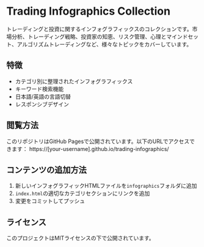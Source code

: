 # Trading Infographics Collection

トレーディングと投資に関するインフォグラフィックスのコレクションです。市場分析、トレーディング戦略、投資家の知恵、リスク管理、心理とマインドセット、アルゴリズムトレーディングなど、様々なトピックをカバーしています。

## 特徴

- カテゴリ別に整理されたインフォグラフィックス
- キーワード検索機能
- 日本語/英語の言語切替
- レスポンシブデザイン

## 閲覧方法

このリポジトリはGitHub Pagesで公開されています。以下のURLでアクセスできます：
https://[your-username].github.io/trading-infographics/

## コンテンツの追加方法

1. 新しいインフォグラフィックHTMLファイルを`infographics`フォルダに追加
2. `index.html`の適切なカテゴリセクションにリンクを追加
3. 変更をコミットしてプッシュ

## ライセンス

このプロジェクトはMITライセンスの下で公開されています。 